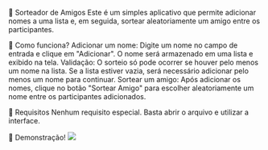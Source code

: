 
🎁 Sorteador de Amigos
Este é um simples aplicativo que permite adicionar nomes a uma lista e, em seguida, sortear aleatoriamente um amigo entre os participantes.

🚀 Como funciona?
Adicionar um nome: Digite um nome no campo de entrada e clique em "Adicionar". O nome será armazenado em uma lista e exibido na tela.
Validação: O sorteio só pode ocorrer se houver pelo menos um nome na lista. Se a lista estiver vazia, será necessário adicionar pelo menos um nome para continuar.
Sortear um amigo: Após adicionar os nomes, clique no botão "Sortear Amigo" para escolher aleatoriamente um nome entre os participantes adicionados.

📌 Requisitos
Nenhum requisito especial. Basta abrir o arquivo e utilizar a interface.

🎲 Demonstração!
![]([assets/funcionamento.gif](https://github.com/Felipe-Rodrigues-Branco/DesafiosAlura/blob/main/CHALLENGE%20ONE/assets/2025-02-04%2018-50-43%20-%20Trim.mp4.gif))

